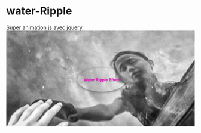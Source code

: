 # water-Ripple
Super animation js avec jquery.
[![img contact](./img/readme.PNG)](https://franckdun.github.io/water-Ripple)
